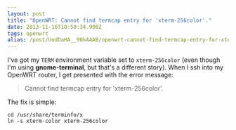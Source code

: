 ```yaml
---
layout: post
title: "OpenWRT: Cannot find termcap entry for 'xterm-256color'."
date: 2013-11-16T10:50:34.990Z
tags: openwrt
alias: /post/UodOaHA__90kAAAB/openwrt-cannot-find-termcap-entry-for-xterm-256color-
---
```


I've got my `TERM` environment variable set to `xterm-256color`
(even though I'm using **gnome-terminal**, but that's a different story).
When I ssh into my OpenWRT router, I get presented with the error message:

> Cannot find termcap entry for 'xterm-256color'.

The fix is simple:

    cd /usr/share/terminfo/x
    ln -s xterm-color xterm-256color
    
